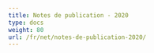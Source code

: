 ```yaml
---
title: Notes de publication - 2020
type: docs
weight: 80
url: /fr/net/notes-de-publication-2020/
---
```

